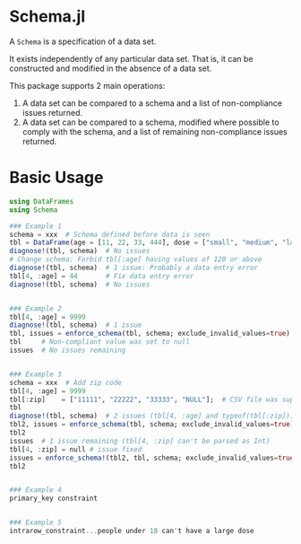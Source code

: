 # Schema.jl


A `Schema` is a specification of a data set.

It exists independently of any particular data set. That is, it can be constructed and modified in the absence of a data set.

This package supports 2 main operations:

1. A data set can be compared to a schema and a list of non-compliance issues returned.
2. A data set can be compared to a schema, modified where possible to comply with the schema, and a list of remaining non-compliance issues returned.


# Basic Usage


```julia
using DataFrames
using Schema

### Example 1
schema = xxx  # Schema defined before data is seen
tbl = DataFrame(age = [11, 22, 33, 444], dose = ["small", "medium", "large", "medium"], fever = ["no", "yes", "yes", "no"])
diagnose!(tbl, schema)  # No issues
# Change schema: Forbid tbl[:age] having values of 120 or above
diagnose!(tbl, schema)  # 1 issue: Probably a data entry error
tbl[4, :age] = 44       # Fix data entry error
diagnose!(tbl, schema)  # No issues


### Example 2
tbl[4, :age] = 9999
diagnose!(tbl, schema)  # 1 issue
tbl, issues = enforce_schema(tbl, schema; exclude_invalid_values=true);  # Set invalid values to null
tbl     # Non-compliant value was set to null
issues  # No issues remaining


### Example 3
schema = xxx  # Add zip code
tbl[4, :age] = 9999
tbl[:zip]    = ["11111", "22222", "33333", "NULL"];  # CSV file was supplied with "NULL" values, forcing eltype to equal String.
tbl
diagnose!(tbl, schema)  # 2 issues (tbl[4, :age] and typeof(tbl[:zip]))
tbl2, issues = enforce_schema(tbl, schema; exclude_invalid_values=true);
tbl2
issues  # 1 issue remaining (tbl[4, :zip] can't be parsed as Int)
tbl[4, :zip] = null # issue fixed
issues = enforce_schema!(tbl2, tbl, schema; exclude_invalid_values=true)  # No issues remaining
tbl2


### Example 4
primary_key constraint


### Example 5
intrarow_constraint...people under 18 can't have a large dose
```
